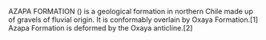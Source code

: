 AZAPA FORMATION () is a geological formation in northern Chile made up of gravels of fluvial origin. It is conformably overlain by Oxaya Formation.[1] Azapa Formation is deformed by the Oxaya anticline.[2]
